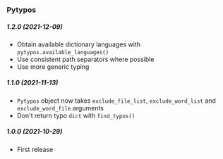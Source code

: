 ### Pytypos

##### 1.2.0 (2021-12-09)
- Obtain available dictionary languages with `pytypos.available_languages()`
- Use consistent path separators where possible
- Use more generic typing

##### 1.1.0 (2021-11-13)
- `Pytypos` object now takes `exclude_file_list`, `exclude_word_list` and `exclude_word_file` arguments
- Don't return typo `dict` with `find_typos()`

##### 1.0.0 (2021-10-29)
- First release
